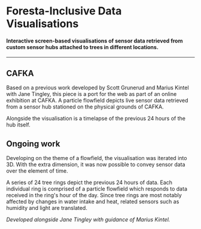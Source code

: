 # Foresta-Inclusive Data Visualisations



#### Interactive screen-based visualisations of sensor data retrieved from custom sensor hubs attached to trees in different locations.
- - -

## CAFKA

Based on a previous work developed by Scott Grunerud and Marius Kintel with Jane Tingley, this piece is a port for the web as part of an online exhibition at CAFKA. A particle flowfield depicts live sensor data retrieved from a sensor hub stationed on the physical grounds of CAFKA.  

Alongside the visualisation is a timelapse of the previous 24 hours of the hub itself.

## Ongoing work

Developing on the theme of a flowfield, the visualisation was iterated into 3D. With the extra dimension, it was now possible to convey sensor data over the element of time.  

A series of 24 tree rings depict the previous 24 hours of data. Each individual ring is comprised of a particle flowfield which responds to data received in the ring's hour of the day. Since tree rings are most notably affected by changes in water intake and heat, related sensors such as humidity and light are translated.

*Developed alongside Jane Tingley with guidance of Marius Kintel.*



